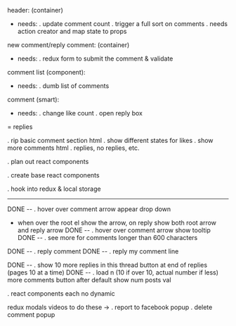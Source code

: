 header: (container)
  - needs:
    . update comment count
    . trigger a full sort on comments
    . needs action creator and map state to props

new comment/reply comment: (container)
  - needs:
    . redux form to submit the comment & validate

comment list (component):
  - needs:
    . dumb list of comments

comment (smart):
  - needs:
    . change like count
    . open reply box

  = replies




. rip basic comment section html
  . show different states for likes
  . show more comments html
  . replies, no replies, etc.

. plan out react components

. create base react components

. hook into redux & local storage




----------------------------------------------------------------

DONE -- . hover over comment arrow appear drop down
  - when over the root el show the arrow, on reply show both root arrow and reply arrow
DONE -- . hover over comment arrow show tooltip
DONE -- . see more for comments longer than 600 characters


DONE -- . reply comment
DONE -- . reply my comment line

DONE -- . show 10 more replies in this thread button at end of replies (pages 10 at a time)
DONE -- . load n (10 if over 10, actual number if less) more comments button after default show num posts val

. react components each no dynamic


redux modals videos to do these ->
. report to facebook popup
. delete comment popup
